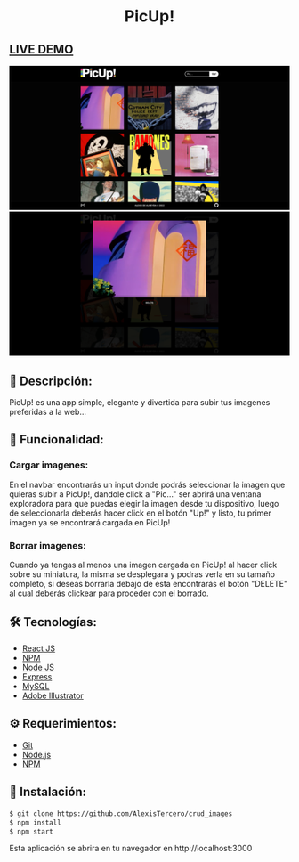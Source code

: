 # <div align="center"> PicUp!</div>

## <a href="..." target="_blank">LIVE DEMO</a>

<a href="">
<img src="./PicUp01.png"/>
</a>
<a href="">
<img src="./PicUp02.png"/>
</a>

## 📄 Descripción:

<p align="left">PicUp! es una app simple, elegante y divertida para subir tus imagenes preferidas a la web...</p>

## 📱 Funcionalidad:

<h3>Cargar imagenes:</h3>
<p align="left">En el navbar encontrarás un input donde podrás seleccionar la imagen que quieras subir a PicUp!, dandole click a "Pic..." ser abrirá una ventana exploradora para que puedas elegir la imagen desde tu dispositivo, luego de seleccionarla deberás hacer click en el botón "Up!" y listo, tu primer imagen ya se encontrará cargada en PicUp!</p>

<h3>Borrar imagenes:</h3>
<p align="left">Cuando ya tengas al menos una imagen cargada en PicUp! al hacer click sobre su miniatura, la misma se desplegara y podras verla en su tamaño completo, si deseas borrarla debajo de esta encontrarás el botón "DELETE" al cual deberás clickear para proceder con el borrado.</p>

## 🛠️ Tecnologías:

<ul>
  <li><a href="https://reactjs.org/">React JS</a></li>
  <li><a href="https://www.npmjs.com/">NPM</a></li>
  <li><a href="https://nodejs.org/en/">Node JS</a></li>
  <li><a href="https://expressjs.com/">Express</a></li>
  <li><a href="https://www.mysql.com/">MySQL</a></li>
  <li><a href="https://www.adobe.com/la/products/illustrator.html">Adobe Illustrator</a></li>
</ul>

## ⚙️ Requerimientos:

<ul>
  <li><a href="https://git-scm.com/">Git</a></li>
  <li><a href="https://nodejs.org/en/">Node.js</a></li>
  <li><a href="https://www.npmjs.com/">NPM</a></li>
</ul>

## 🚀 Instalación:

```
$ git clone https://github.com/AlexisTercero/crud_images
$ npm install
$ npm start
```

Esta aplicación se abrira en tu navegador en http://localhost:3000
